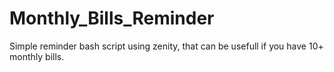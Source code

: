 # Monthly_Bills_Reminder
Simple reminder bash script using zenity, that can be usefull if you have 10+ monthly bills.


